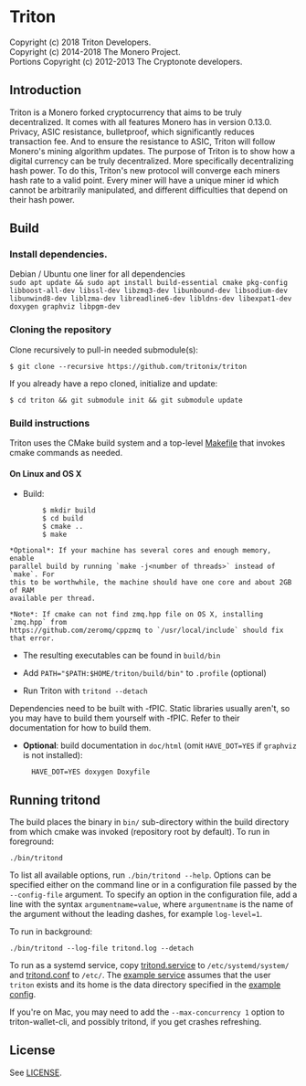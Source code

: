 # Triton

Copyright (c) 2018 Triton Developers.   
Copyright (c) 2014-2018 The Monero Project.     
Portions Copyright (c) 2012-2013 The Cryptonote developers.

## Introduction
 Triton is a Monero forked cryptocurrency that aims to be truly decentralized. It comes with all
features Monero has in version 0.13.0. Privacy, ASIC resistance, bulletproof, which significantly
reduces transaction fee. And to ensure the resistance to ASIC, Triton will follow Monero's mining algorithm updates.
 The purpose of Triton is to show how a digital currency can be truly decentralized. More specifically
decentralizing hash power.
 To do this, Triton's new protocol will converge each miners hash rate to a valid point. Every miner
will have a unique miner id which cannot be arbitrarily manipulated, and different difficulties that depend on their hash power.

## Build
### Install dependencies.

Debian / Ubuntu one liner for all dependencies  
`sudo apt update && sudo apt install build-essential cmake pkg-config libboost-all-dev libssl-dev libzmq3-dev libunbound-dev libsodium-dev libunwind8-dev liblzma-dev libreadline6-dev libldns-dev libexpat1-dev doxygen graphviz libpgm-dev`

### Cloning the repository
Clone recursively to pull-in needed submodule(s):

`$ git clone --recursive https://github.com/tritonix/triton`

If you already have a repo cloned, initialize and update:

`$ cd triton && git submodule init && git submodule update`

### Build instructions

Triton uses the CMake build system and a top-level [Makefile](Makefile) that
invokes cmake commands as needed.

#### On Linux and OS X

* Build:
```     
        $ mkdir build
        $ cd build
        $ cmake ..
        $ make
```
    *Optional*: If your machine has several cores and enough memory, enable
    parallel build by running `make -j<number of threads>` instead of `make`. For
    this to be worthwhile, the machine should have one core and about 2GB of RAM
    available per thread.

    *Note*: If cmake can not find zmq.hpp file on OS X, installing `zmq.hpp` from
    https://github.com/zeromq/cppzmq to `/usr/local/include` should fix that error.

* The resulting executables can be found in `build/bin`

* Add `PATH="$PATH:$HOME/triton/build/bin"` to `.profile` (optional)

* Run Triton with `tritond --detach`

Dependencies need to be built with -fPIC. Static libraries usually aren't, so you may have to build them yourself with -fPIC. Refer to their documentation for how to build them.

* **Optional**: build documentation in `doc/html` (omit `HAVE_DOT=YES` if `graphviz` is not installed):

        HAVE_DOT=YES doxygen Doxyfile

## Running tritond

The build places the binary in `bin/` sub-directory within the build directory
from which cmake was invoked (repository root by default). To run in
foreground:

    ./bin/tritond

To list all available options, run `./bin/tritond --help`.  Options can be
specified either on the command line or in a configuration file passed by the
`--config-file` argument.  To specify an option in the configuration file, add
a line with the syntax `argumentname=value`, where `argumentname` is the name
of the argument without the leading dashes, for example `log-level=1`.

To run in background:

    ./bin/tritond --log-file tritond.log --detach

To run as a systemd service, copy
[tritond.service](utils/systemd/tritond.service) to `/etc/systemd/system/` and
[tritond.conf](utils/conf/tritond.conf) to `/etc/`. The [example
service](utils/systemd/tritond.service) assumes that the user `triton` exists
and its home is the data directory specified in the [example
config](utils/conf/tritond.conf).

If you're on Mac, you may need to add the `--max-concurrency 1` option to
triton-wallet-cli, and possibly tritond, if you get crashes refreshing.

## License
See [LICENSE](LICENSE).
